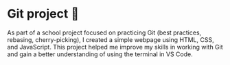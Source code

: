 # Git project 🚀

As part of a school project focused on practicing Git (best practices, rebasing, cherry-picking), I created a simple webpage using HTML, CSS, and JavaScript. 
This project helped me improve my skills in working with Git and gain a better understanding of using the terminal in VS Code.
